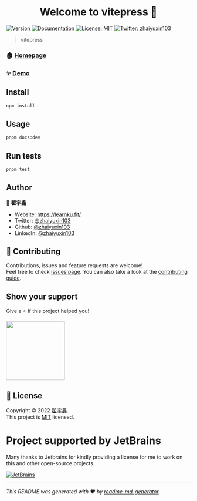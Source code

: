 <h1 align="center">Welcome to vitepress 👋</h1>
<p>
  <a href="https://www.npmjs.com/package/vitepress" target="_blank">
    <img alt="Version" src="https://img.shields.io/npm/v/vitepress.svg">
  </a>
  <a href="https://learnku.fit/" target="_blank">
    <img alt="Documentation" src="https://img.shields.io/badge/documentation-yes-brightgreen.svg" />
  </a>
  <a href="https://opensource.org/licenses/MIT" target="_blank">
    <img alt="License: MIT" src="https://img.shields.io/badge/License-MIT-yellow.svg" />
  </a>
  <a href="https://twitter.com/zhaiyuxin103" target="_blank">
    <img alt="Twitter: zhaiyuxin103" src="https://img.shields.io/twitter/follow/zhaiyuxin103.svg?style=social" />
  </a>
</p>

> vitepress

### 🏠 [Homepage](https://learnku.fit/)

### ✨ [Demo](https://learnku.fit/)

## Install

```sh
npm install
```

## Usage

```sh
pnpm docs:dev
```

## Run tests

```sh
pnpm test
```

## Author

👤 **翟宇鑫**

* Website: https://learnku.fit/
* Twitter: [@zhaiyuxin103](https://twitter.com/zhaiyuxin103)
* Github: [@zhaiyuxin103](https://github.com/zhaiyuxin103)
* LinkedIn: [@zhaiyuxin103](https://linkedin.com/in/zhaiyuxin103)

## 🤝 Contributing

Contributions, issues and feature requests are welcome!<br />Feel free to check [issues page](https://github.com/zhaiyuxin103/vitepress/issues). You can also take a look at the [contributing guide](https://github.com/zhaiyuxin103/vitepress/pulls).

## Show your support

Give a ⭐️ if this project helped you!

<a href="https://www.patreon.com/zhaiyuxin103">
  <img src="https://c5.patreon.com/external/logo/become_a_patron_button@2x.png" width="160">
</a>

## 📝 License

Copyright © 2022 [翟宇鑫](https://github.com/zhaiyuxin103).<br />
This project is [MIT](https://opensource.org/licenses/MIT) licensed.

# Project supported by JetBrains

Many thanks to Jetbrains for kindly providing a license for me to work on this and other open-source projects.

[![JetBrains](https://resources.jetbrains.com/storage/products/company/brand/logos/jb_beam.svg)](https://www.jetbrains.com/?from=https://github.com/zhaiyuxin103)

***
_This README was generated with ❤️ by [readme-md-generator](https://github.com/kefranabg/readme-md-generator)_